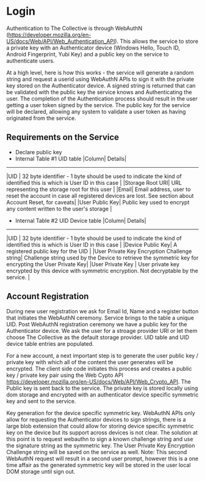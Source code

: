 # Login

Authentication to The Collective is through WebAuthN (https://developer.mozilla.org/en-US/docs/Web/API/Web_Authentication_API). This allows the service to store a 
private key with an Authenticator device (Windows Hello, Touch ID, Android Fingerprint, Yubi Key) and a public key on the service to authenticate users. 

At a high level, here is how this works - the service will generate a random string and request a userid using WebAuthN APIs to sign it with the private key stored 
on the Authenticator device. A signed string is returned that can be validated with the public key the service knows and Authenticating the user. The completion of the 
Authentication process should result in the user getting a user token signed by the service. The public key for the service will be declared, allowing any system to 
validate a user token as having originated from the service.

## Requirements on the Service

- Declare public key
- Internal Table #1 UID table
|Column| Details|
-----------------
|UID   | 32 byte identifier - 1 byte should be used to indicate the kind of identified this is which is User ID in this case |
|Storage Root URI| URL representing the storage root for this user |
|Email| Email address, user to reset the account in case all registered devices are lost. See section about Account Reset, for caveats| 
|User Public Key| Public key used to encrypt any content written to the user's storage |

- Internal Table #2 UID Device table
|Column| Details|
-----------------
|UID   | 32 byte identifier - 1 byte should be used to indicate the kind of identified this is which is User ID in this case |
|Device Public Key| A registered public key for the UID |
|User Private Key Encryption Challenge string| Challenge string used by the Device to retrieve the symmetric key for encrypting the User Private Key|
|User Private Key | User private key encrypted by this device with symmetric encryption. Not decryptable by the service. |

## Account Registration
During new user registration we ask for Email Id, Name and a register button that initiates the WebAuthN ceremony. Service brings to the table a unique UID. 
Post WebAuthN registration ceremony we have a public key for the Authenticator device. We ask the user for a stroage provider URI or let them choose The Collective as the 
default storage provider. UID table and UID device table entries are populated.

For a new account, a next important step is to generate the user public key / private key with which all of the content the user generates will be encrypted. The client side 
code initiates this process and creates a public key / private key pair using the Web Cypto API https://developer.mozilla.org/en-US/docs/Web/API/Web_Crypto_API. The Public key is 
sent back to the service. The private key is stored locally using dom storage and encrypted with an authenticator device specific symmetric key and sent to the service.

Key generation for the device specific symmetric key. WebAuthN APIs only allow for requesting the Authenticator devices to sign strings, there is a large blob extension that could 
allow for storing device specific symmetric key on the device but its support across devices is not clear. The solution at this point is to request webauthn to sign a known
challenge string and use the signature string as the symmetric key. The User Private Key Encryption Challenge string will be saved on the service as well. Note: This second WebAuthN
request will result in a second user prompt, however this is a one time affair as the generated symmetric key will be stored in the user local DOM storage until sign out.
